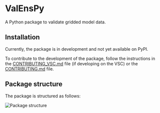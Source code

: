 # ValEnsPy
A Python package to validate gridded model data. 

## Installation

Currently, the package is in development and not yet available on PyPI.

To contribute to the development of the package, follow the instructions in the [CONTRIBUTING_VSC.md](docs/CONTRIBUTING_VSC.md) file (if developing on the VSC) or the [CONTRIBUTING.md](CONTRIBUTING.md) file.

## Package structure

The package is structured as follows:

![Package structure](docs/images/package_structure.png)


